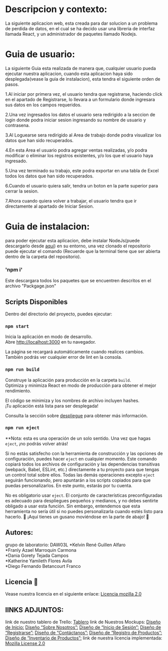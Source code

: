 # Descripcion y contexto:

La siguiente aplicacion web, esta creada para dar solucion a un problema de perdida de datos, en el cual se ha decido usar una libreria de interfaz llamada React, y 
un administrador de paquetes llamado Nodejs.

# Guia de usuario:
La siguiente Guia esta realizada de manera que, cualquier usuario pueda ejecutar nuestra aplicacion, cuando esta aplicacion haya sido desplegada(vease la guia de instalacion), esta tendra el siguiente orden de pasos.

1.Al iniciar por primera vez, el usuario tendra que registrarse, haciendo click en el apartado de Registrarse, lo llevara a un formulario donde ingresara sus datos en los 
campos requeridos.

2.Una vez ingresados los datos el usuario sera redirigido a la seccion de login donde podra iniciar sesion ingresando su nombre de usuario y contrasena.

3.Al Loguearse sera redirigido al Area de trabajo donde podra visualizar los datos que han sido recuperados.

4.En esta Area el usuario podra agregar ventas realizadas, y/o podra modificar o eliminar los registros existentes, y/o los que el usuario haya ingresado.

5.Una vez terminado su trabajo, este podra exportar en una tabla de Excel todos los datos que han sido recuperados.

6.Cuando el usuario quiera salir, tendra un boton en la parte superior para cerrar la sesion.

7.Ahora cuando quiera volver a trabajar, el usuario tendra que ir directamente al apartado de Iniciar Sesion.

# Guia de instalacion:

para poder ejecutar esta aplicacion, debe instalar NodeJs(puede descargarlo desde [aqui](https://nodejs.org/es/download)) en su entorno, una vez clonado el repositorio puede ejecutar el comando 
(Recuerde que la terminal tiene que ser abierta dentro de la carpeta del repositorio).

### 'npm i'

Este descargara todos los paquetes que se encuentren descritos en el archivo "Packgage.json"


## Scripts Disponibles

Dentro del directorio del proyecto, puedes ejecutar:

### `npm start`

Inicia la aplicación en modo de desarrollo.\
Abre [http://localhost:3000](http://localhost:3000) en tu navegador.

La página se recargará automáticamente cuando realices cambios.\
También podrás ver cualquier error de lint en la consola.

### `npm run build`

Construye la aplicación para producción en la carpeta `build`.\
Optimiza y minimiza React en modo de producción para obtener el mejor rendimiento.

El código se minimiza y los nombres de archivo incluyen hashes.\
¡Tu aplicación está lista para ser desplegada!

Consulta la sección sobre [despliegue](https://facebook.github.io/create-react-app/docs/deployment) para obtener más información.

### `npm run eject`

**Nota: esta es una operación de un solo sentido. Una vez que hagas `eject`, ¡no podrás volver atrás!

Si no estás satisfecho con la herramienta de construcción y las opciones de configuración, puedes hacer `eject` en cualquier momento. Este comando copiará todos los archivos de configuración y las dependencias transitivas (webpack, Babel, ESLint, etc.) directamente a tu proyecto para que tengas un control total sobre ellos. Todas las demás operaciones excepto `eject` seguirán funcionando, pero apuntarán a los scripts copiados para que puedas personalizarlos. En este punto, estarás por tu cuenta.

No es obligatorio usar `eject`. El conjunto de características preconfiguradas es adecuado para despliegues pequeños y medianos, y no debes sentirte obligado a usar esta función. Sin embargo, entendemos que esta herramienta no sería útil si no puedes personalizarla cuando estés listo para hacerlo.
🐛 ¡Aquí tienes un gusano moviéndose en la parte de abajo! 🐛

## Autores:
grupo de laboratorio: DAW03L
*Kelvin René Guillen Alfaro                              
*Franly Azael Marroquin Carmona                                              
*Dania Gorety Tejada Campos                                                     
*Katherine Yamileth Flores Avila                                               
*Diego Fernando Betancourt Franco   

## Licencia 📄
Vease nuestra licencia en el siguiente enlace: [Licencia mozilla 2.0](LICENSE.TXT)


## lINKS ADJUNTOS:
link de nuestro tablero de Trello: [Tablero](https://trello.com/b/aGvkBY2g/proyecto-daw)
link de Nuestros Mockups: [Diseño de Inicio:](https://www.figma.com/file/twM6SWRXnpAvG92JpielCO/Untitled?type=design&node-id=0%3A1&mode=design&t=rrUbNWXNkUXdHt3w-1)
                          [Diseño “Sobre Nosotros”:](https://www.figma.com/file/ZqTKonZYH0aB4JVkqWwAjs/Untitled?type=design&node-id=0%3A1&mode=design&t=GecvyLs7kL2bdAhF-1)
                          [Diseño de “Inicio de Sesión”:](https://www.figma.com/file/luGoCVxSgbxW1Plk4jjmgt/Untitled?type=design&node-id=0%3A1&mode=design&t=X32XGRvjyUODCW8S-1)
                          [Diseño de “Registrarse”:](https://www.figma.com/file/ZIU6WDw3PAzOZOMgh9n0KC/Untitled?type=design&node-id=0%3A1&mode=design&t=DZ1EexflXGJAGGdM-1)
                          [Diseño de “Contáctanos”:](https://www.figma.com/file/lQBVVl9nuE1LiFGG9sBzyF/Untitled?type=design&node-id=0%3A1&mode=design&t=VxkHfew7G7GmVojb-1)
                          [Diseño de “Registro de Productos”:](https://www.figma.com/file/NpRnYkTnEzjZkh7z7Yu79e/Untitled?type=design&node-id=0%3A1&mode=design&t=9whEZ5nWCFHqQiPa-1)
                          [Diseño de “Inventario de Productos”:](https://www.figma.com/file/qlIGkW6R6sYGlSUHGYXqsb/Untitled?type=design&node-id=0%3A1&mode=design&t=5NJ5ZFhnzOkbVris-1)
link de nuestra licencia implementada: [Mozilla License 2.0](https://www.mozilla.org/en-US/MPL/2.0/)
